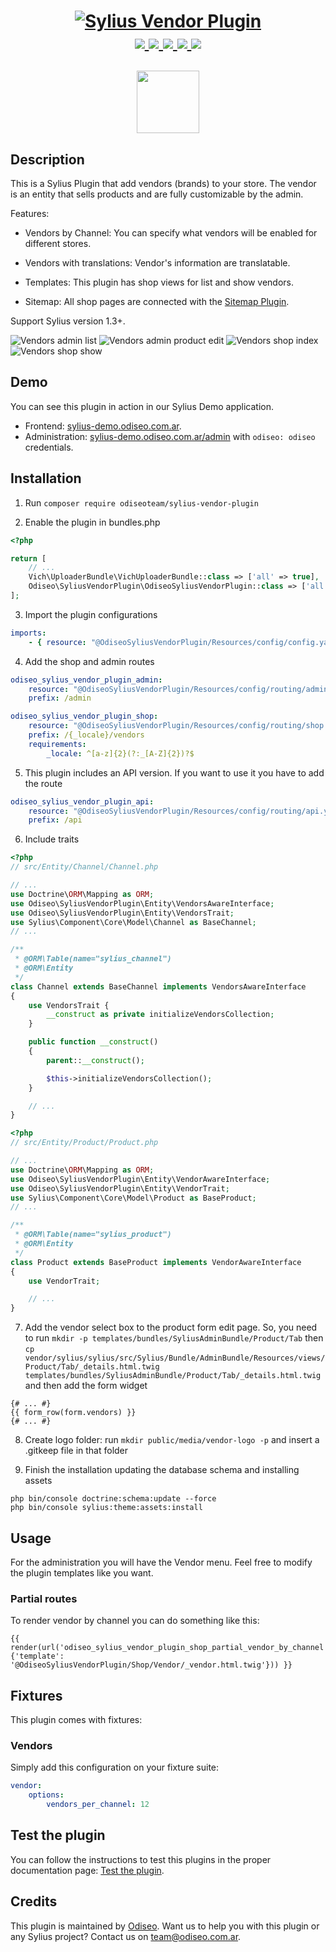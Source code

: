 <h1 align="center">
    <a href="https://odiseo.com.ar/" target="_blank" title="Odiseo">
        <img src="https://github.com/odiseoteam/SyliusVendorPlugin/blob/master/sylius-vendor-plugin.png" alt="Sylius Vendor Plugin" />
    </a>
    <br />
    <a href="https://packagist.org/packages/odiseoteam/sylius-vendor-plugin" title="License" target="_blank">
        <img src="https://img.shields.io/packagist/l/odiseoteam/sylius-vendor-plugin.svg" />
    </a>
    <a href="https://packagist.org/packages/odiseoteam/sylius-vendor-plugin" title="Version" target="_blank">
        <img src="https://img.shields.io/packagist/v/odiseoteam/sylius-vendor-plugin.svg" />
    </a>
    <a href="http://travis-ci.org/odiseoteam/SyliusVendorPlugin" title="Build status" target="_blank">
        <img src="https://img.shields.io/travis/odiseoteam/SyliusVendorPlugin/master.svg" />
    </a>
    <a href="https://scrutinizer-ci.com/g/odiseoteam/SyliusVendorPlugin/" title="Scrutinizer" target="_blank">
        <img src="https://img.shields.io/scrutinizer/g/odiseoteam/SyliusVendorPlugin.svg" />
    </a>
    <a href="https://packagist.org/packages/odiseoteam/sylius-vendor-plugin" title="Total Downloads" target="_blank">
        <img src="https://poser.pugx.org/odiseoteam/sylius-vendor-plugin/downloads" />
    </a>
    <p align="center"><a href="https://sylius.com/plugins/" target="_blank"><img src="https://sylius.com/assets/badge-approved-by-sylius.png" width="100"></a></p>
</h1>

## Description

This is a Sylius Plugin that add vendors (brands) to your store. The vendor is an entity that sells products and are fully customizable by the admin.

Features:

* Vendors by Channel: You can specify what vendors will be enabled for different stores.

* Vendors with translations: Vendor's information are translatable.

* Templates: This plugin has shop views for list and show vendors.

* Sitemap: All shop pages are connected with the [Sitemap Plugin](https://github.com/stefandoorn/sitemap-plugin).

Support Sylius version 1.3+.

<img src="https://github.com/odiseoteam/SyliusVendorPlugin/blob/master/screenshot_1.png" alt="Vendors admin list">
<img src="https://github.com/odiseoteam/SyliusVendorPlugin/blob/master/screenshot_2.png" alt="Vendors admin product edit">
<img src="https://github.com/odiseoteam/SyliusVendorPlugin/blob/master/screenshot_3.png" alt="Vendors shop index">
<img src="https://github.com/odiseoteam/SyliusVendorPlugin/blob/master/screenshot_4.png" alt="Vendors shop show">

## Demo

You can see this plugin in action in our Sylius Demo application.

- Frontend: [sylius-demo.odiseo.com.ar](https://sylius-demo.odiseo.com.ar).
- Administration: [sylius-demo.odiseo.com.ar/admin](https://sylius-demo.odiseo.com.ar/admin) with `odiseo: odiseo` credentials.

## Installation

1. Run `composer require odiseoteam/sylius-vendor-plugin`

2. Enable the plugin in bundles.php

```php
<?php

return [
    // ...
    Vich\UploaderBundle\VichUploaderBundle::class => ['all' => true],
    Odiseo\SyliusVendorPlugin\OdiseoSyliusVendorPlugin::class => ['all' => true],
];
```

3. Import the plugin configurations

```yml
imports:
    - { resource: "@OdiseoSyliusVendorPlugin/Resources/config/config.yaml" }
```

4. Add the shop and admin routes

```yml
odiseo_sylius_vendor_plugin_admin:
    resource: "@OdiseoSyliusVendorPlugin/Resources/config/routing/admin.yaml"
    prefix: /admin

odiseo_sylius_vendor_plugin_shop:
    resource: "@OdiseoSyliusVendorPlugin/Resources/config/routing/shop.yaml"
    prefix: /{_locale}/vendors
    requirements:
        _locale: ^[a-z]{2}(?:_[A-Z]{2})?$
```

5. This plugin includes an API version. If you want to use it you have to add the route

```yml
odiseo_sylius_vendor_plugin_api:
    resource: "@OdiseoSyliusVendorPlugin/Resources/config/routing/api.yaml"
    prefix: /api
```

6. Include traits

```php
<?php
// src/Entity/Channel/Channel.php

// ...
use Doctrine\ORM\Mapping as ORM;
use Odiseo\SyliusVendorPlugin\Entity\VendorsAwareInterface;
use Odiseo\SyliusVendorPlugin\Entity\VendorsTrait;
use Sylius\Component\Core\Model\Channel as BaseChannel;
// ...

/**
 * @ORM\Table(name="sylius_channel")
 * @ORM\Entity
 */
class Channel extends BaseChannel implements VendorsAwareInterface
{
    use VendorsTrait {
        __construct as private initializeVendorsCollection;
    }

    public function __construct()
    {
        parent::__construct();

        $this->initializeVendorsCollection();
    }

    // ...
}
```

```php
<?php
// src/Entity/Product/Product.php

// ...
use Doctrine\ORM\Mapping as ORM;
use Odiseo\SyliusVendorPlugin\Entity\VendorAwareInterface;
use Odiseo\SyliusVendorPlugin\Entity\VendorTrait;
use Sylius\Component\Core\Model\Product as BaseProduct;
// ...

/**
 * @ORM\Table(name="sylius_product")
 * @ORM\Entity
 */
class Product extends BaseProduct implements VendorAwareInterface
{
    use VendorTrait;

    // ...
}
```

7. Add the vendor select box to the product form edit page. So, you need to run `mkdir -p templates/bundles/SyliusAdminBundle/Product/Tab` then `cp vendor/sylius/sylius/src/Sylius/Bundle/AdminBundle/Resources/views/Product/Tab/_details.html.twig templates/bundles/SyliusAdminBundle/Product/Tab/_details.html.twig` and then add the form widget

```twig
{# ... #}
{{ form_row(form.vendors) }}
{# ... #}
```

8. Create logo folder: run `mkdir public/media/vendor-logo -p` and insert a .gitkeep file in that folder

9. Finish the installation updating the database schema and installing assets

```
php bin/console doctrine:schema:update --force
php bin/console sylius:theme:assets:install
```

## Usage

For the administration you will have the Vendor menu.
Feel free to modify the plugin templates like you want.

### Partial routes

To render vendor by channel you can do something like this:

```twig
{{ render(url('odiseo_sylius_vendor_plugin_shop_partial_vendor_by_channel', {'template': '@OdiseoSyliusVendorPlugin/Shop/Vendor/_vendor.html.twig'})) }}
```

## Fixtures

This plugin comes with fixtures:

### Vendors

Simply add this configuration on your fixture suite:

```yml
vendor:
    options:
        vendors_per_channel: 12
```

## Test the plugin

You can follow the instructions to test this plugins in the proper documentation page: [Test the plugin](doc/tests.md).

## Credits

This plugin is maintained by <a href="https://odiseo.com.ar">Odiseo</a>. Want us to help you with this plugin or any Sylius project? Contact us on <a href="mailto:team@odiseo.com.ar">team@odiseo.com.ar</a>.
